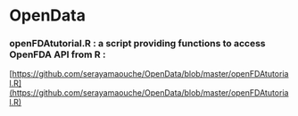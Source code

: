 # OpenData


### openFDAtutorial.R : a script providing functions to access OpenFDA API from R :
[https://github.com/serayamaouche/OpenData/blob/master/openFDAtutorial.R](https://github.com/serayamaouche/OpenData/blob/master/openFDAtutorial.R)
